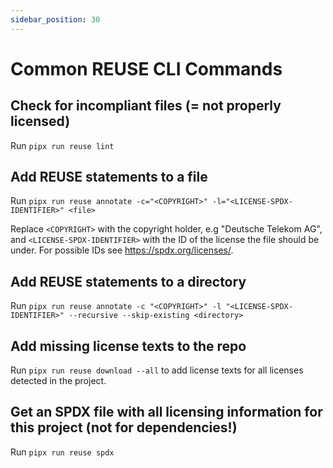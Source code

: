 ```yaml
---
sidebar_position: 30
---
```


# Common REUSE CLI Commands

## Check for incompliant files (= not properly licensed)

Run `pipx run reuse lint`

## Add REUSE statements to a file

Run `pipx run reuse annotate -c="<COPYRIGHT>" -l="<LICENSE-SPDX-IDENTIFIER>" <file>`

Replace `<COPYRIGHT>` with the copyright holder, e.g "Deutsche Telekom AG", and `<LICENSE-SPDX-IDENTIFIER>` with the ID of the license the file should be under. For possible IDs see https://spdx.org/licenses/.

## Add REUSE statements to a directory

Run `pipx run reuse annotate -c "<COPYRIGHT>" -l "<LICENSE-SPDX-IDENTIFIER>" --recursive --skip-existing <directory>`

## Add missing license texts to the repo

Run `pipx run reuse download --all` to add license texts for all licenses detected in the project.

## Get an SPDX file with all licensing information for this project (not for dependencies!)

Run `pipx run reuse spdx`